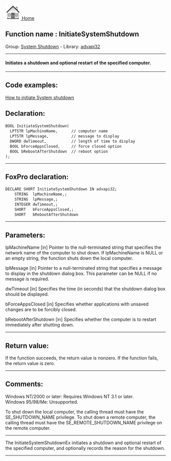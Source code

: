 [<img src="../../images/home.png"> Home ](https://github.com/VFPX/Win32API)  

## Function name : InitiateSystemShutdown
Group: [System Shutdown](../../functions_group.md#System_Shutdown)  -  Library: [advapi32](../../libraries.md#advapi32)  
***  


#### Initiates a shutdown and optional restart of the specified computer.
***  


## Code examples:
[How to initiate System shutdown](../../samples/sample_122.md)  

## Declaration:
```foxpro  
BOOL InitiateSystemShutdown(
  LPTSTR lpMachineName,      // computer name
  LPTSTR lpMessage,          // message to display
  DWORD dwTimeout,           // length of time to display
  BOOL bForceAppsClosed,     // force closed option
  BOOL bRebootAfterShutdown  // reboot option
);  
```  
***  


## FoxPro declaration:
```foxpro  
DECLARE SHORT InitiateSystemShutdown IN advapi32;
	STRING  lpMachineName,;
	STRING  lpMessage,;
	INTEGER dwTimeout,;
	SHORT   bForceAppsClosed,;
	SHORT   bRebootAfterShutdown  
```  
***  


## Parameters:
lpMachineName 
[in] Pointer to the null-terminated string that specifies the network name of the computer to shut down. If lpMachineName is NULL or an empty string, the function shuts down the local computer. 

lpMessage 
[in] Pointer to a null-terminated string that specifies a message to display in the shutdown dialog box. This parameter can be NULL if no message is required. 

dwTimeout 
[in] Specifies the time (in seconds) that the shutdown dialog box should be displayed. 

bForceAppsClosed 
[in] Specifies whether applications with unsaved changes are to be forcibly closed. 

bRebootAfterShutdown 
[in] Specifies whether the computer is to restart immediately after shutting down. 
  
***  


## Return value:
If the function succeeds, the return value is nonzero. If the function fails, the return value is zero. 
  
***  


## Comments:
Windows NT/2000 or later: Requires Windows NT 3.1 or later.   
Windows 95/98/Me: Unsupported.  
  
To shut down the local computer, the calling thread must have the SE_SHUTDOWN_NAME privilege. To shut down a remote computer, the calling thread must have the SE_REMOTE_SHUTDOWN_NAME privilege on the remote computer.   
  
* * *  
The InitiateSystemShutdownEx initiates a shutdown and optional restart of the specified computer, and optionally records the reason for the shutdown.  
  
***  

